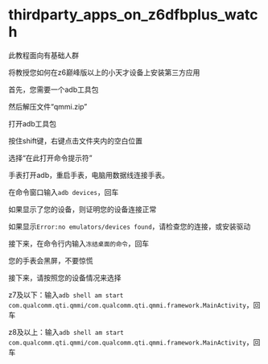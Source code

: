 # thirdparty_apps_on_z6dfbplus_watch
此教程面向有基础人群

将教授您如何在z6巅峰版以上的小天才设备上安装第三方应用

首先，您需要一个adb工具包

然后解压文件“qmmi.zip”

打开adb工具包

按住shift键，右键点击文件夹内的空白位置

选择“在此打开命令提示符”

手表打开adb，重启手表，电脑用数据线连接手表。

在命令窗口输入`adb devices`，回车

如果显示了您的设备，则证明您的设备连接正常

如果显示`Error:no emulators/devices found`，请检查您的连接，或安装驱动

接下来，在命令行内输入`冻结桌面的命令`，回车

您的手表会黑屏，不要惊慌

接下来，请按照您的设备情况来选择

z7及以下：输入`adb shell am start com.qualcomm.qti.qmmi/com.qualcomm.qti.qmmi.framework.MainActivity`，回车

z8及以上：输入`adb shell am start com.qualcomm.qti.qmmi/com.qualcomm.qti.qmmi.framework.MainActivity`，回车


